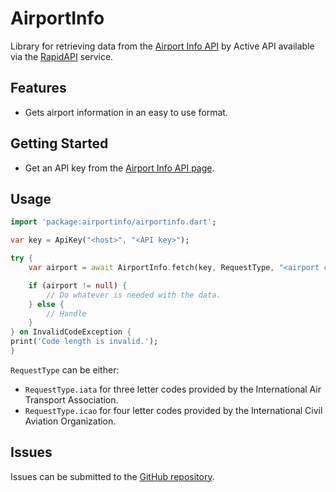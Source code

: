 <!-- 
This README describes the package. If you publish this package to pub.dev,
this README's contents appear on the landing page for your package.

For information about how to write a good package README, see the guide for
[writing package pages](https://dart.dev/guides/libraries/writing-package-pages). 

For general information about developing packages, see the Dart guide for
[creating packages](https://dart.dev/guides/libraries/create-library-packages)
and the Flutter guide for
[developing packages and plugins](https://flutter.dev/developing-packages). 
-->
# AirportInfo

Library for retrieving data from the [Airport Info API](https://rapidapi.com/Active-api/api/airport-info/) by Active API available via the [RapidAPI](https://rapidapi.com) service.

## Features

- Gets airport information in an easy to use format.

## Getting Started
- Get an API key from the [Airport Info API page](https://rapidapi.com/Active-api/api/airport-info/).

## Usage

```dart
import 'package:airportinfo/airportinfo.dart';

var key = ApiKey("<host>", "<API key>");

try {
    var airport = await AirportInfo.fetch(key, RequestType, "<airport code>");

    if (airport != null) {
        // Do whatever is needed with the data.
    } else {
        // Handle 
    }
} on InvalidCodeException {
print('Code length is invalid.');
}
```
`RequestType` can be either:
- `RequestType.iata` for three letter codes provided by the International Air Transport Association.
- `RequestType.icao` for four letter codes provided by the International Civil Aviation Organization.

## Issues
Issues can be submitted to the [GitHub repository](https://github.com/michealw/AirportInfo/issues).